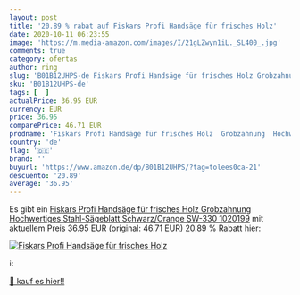 ```yaml
---
layout: post
title: '20.89 % rabat auf Fiskars Profi Handsäge für frisches Holz'
date: 2020-10-11 06:23:55
image: 'https://m.media-amazon.com/images/I/21gLZwyn1iL._SL400_.jpg'
comments: true
category: ofertas
author: ring
slug: 'B01B12UHPS-de Fiskars Profi Handsäge für frisches Holz Grobzahnung...'
sku: 'B01B12UHPS-de'
tags: [  ]
actualPrice: 36.95 EUR
currency: EUR
price: 36.95
comparePrice: 46.71 EUR
prodname: 'Fiskars Profi Handsäge für frisches Holz  Grobzahnung  Hochwertiges Stahl-Sägeblatt  Schwarz/Orange  SW-330  1020199'
country: 'de'
flag: '🇩🇪'
brand: ''
buyurl: 'https://www.amazon.de/dp/B01B12UHPS/?tag=tolees0ca-21'
descuento: '20.89'
average: '36.95'
---
```


Es gibt ein [Fiskars Profi Handsäge für frisches Holz  Grobzahnung  Hochwertiges Stahl-Sägeblatt  Schwarz/Orange  SW-330  1020199](https://www.amazon.de/dp/B01B12UHPS/?tag=tolees0ca-21) mit aktuellem Preis 36.95 EUR (original: 46.71 EUR) 20.89 % Rabatt hier:

[![Fiskars Profi Handsäge für frisches Holz](https://m.media-amazon.com/images/I/21gLZwyn1iL._SL400_.jpg)](https://www.amazon.de/dp/B01B12UHPS/?tag=tolees0ca-21)

ℹ️:


[🛒 kauf es hier!!](https://www.amazon.de/dp/B01B12UHPS/?tag=tolees0ca-21)
